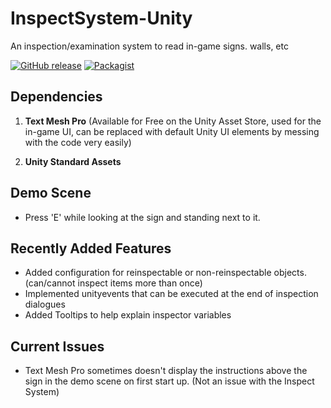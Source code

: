 # InspectSystem-Unity
An inspection/examination system to read in-game signs. walls, etc

[![GitHub release](https://img.shields.io/badge/Build-1.02-brightgreen.svg)](https://github.com/DuckBoss/InspectSystem-Unity/releases/latest)
[![Packagist](https://img.shields.io/badge/License-MIT-blue.svg)](https://github.com/DuckBoss/InspectSystem-Unity/blob/master/LICENSE)

## Dependencies
1) <b>Text Mesh Pro</b> (Available for Free on the Unity Asset Store, used for the in-game UI, can be replaced with default Unity UI elements by messing with the code very easily)

2) <b>Unity Standard Assets</b>

## Demo Scene
- Press 'E' while looking at the sign and standing next to it.

## Recently Added Features
- Added configuration for reinspectable or non-reinspectable objects. (can/cannot inspect items more than once)
- Implemented unityevents that can be executed at the end of inspection dialogues
- Added Tooltips to help explain inspector variables

## Current Issues
- Text Mesh Pro sometimes doesn't display the instructions above the sign in the demo scene on first start up.
(Not an issue with the Inspect System)
